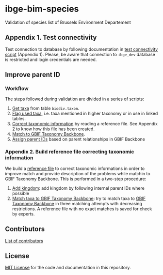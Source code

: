 # ibge-bim-species

Validation of species list of Brussels Environment Departement

## Appendix 1. Test connectivity

Test connection to database by following documentation in [test connectivity script](https://github.com/inbo/ibge-bim-species/blob/master/src/test_connectivity.html) (Appendix 1). Please, be aware that connection to `ibge_dev` database is restricted and login credentials are needed.

## Improve parent ID 

### Workflow

The steps followed during validation are divided in a series of scripts:

1. [Get taxa](https://github.com/inbo/ibge-bim-species/blob/master/src/parentid_1_get_taxa_from_db.html) from table `biodiv.taxon`.
2. [Flag used taxa](https://github.com/inbo/ibge-bim-species/blob/master/src/parentid_2_detect_used_taxa.html), i.e. taxa mentioned in higher taxonomy or in use in linked tables.
3. [Correct taxonomic information](https://github.com/inbo/ibge-bim-species/blob/master/src/parentid_3_apply_corrections_names_by_ref_file.html) by reading a reference file. See Appendix 2 to know how this file has been created.
  4. [Match to GBIF Taxonomy Backbone](https://github.com/inbo/ibge-bim-species/blob/master/src/match_used_corrected_taxa_gbif.html).
  5. [Assign parent IDs](https://github.com/inbo/ibge-bim-species/blob/master/src/parentid_5_set_parentids_after_match_to_gbif.html) based on parent relationships in GBIF Backbone

### Appendix 2. Build reference file correcting taxonomic information

We build a [reference file](https://github.com/inbo/ibge-bim-species/blob/master/references/corrected_taxa.tsv) to correct taxonomic informations in order to improve match and provide description of the problems while matchin to GBIF Taxonomy Backbone. This is performed in a two-step procedure:

1. [Add kingdom](https://github.com/inbo/ibge-bim-species/blob/master/src/appendix_2_1_add_kingdom.html): add kingdom by following internal parent IDs where possible
2. [Match taxa to GBIF Taxonomy Backbone](https://github.com/inbo/ibge-bim-species/blob/master/src/appendix_2_2_match_taxa_gbif_backbone.html): try to match taxa to [GBIF Taxonomy Backbone](https://www.gbif.org/dataset/d7dddbf4-2cf0-4f39-9b2a-bb099caae36c) in three matching attempts with decreasing restrictions. A reference file with no exact matches is saved for check by experts.

## Contributors

[List of contributors](https://github.com/inbo/ibge-bim-species/graphs/contributors)

## License

[MIT License](https://github.com/inbo/ibge-bim-species/blob/master/LICENSE) for the code and documentation in this repository.
